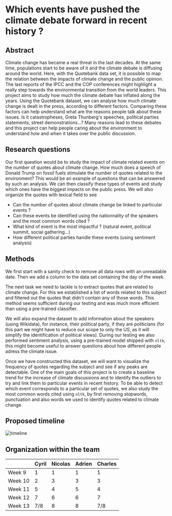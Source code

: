 # Which events have pushed the climate debate forward in recent history ?

## Abstract 


Climate change has became a real threat in the last decades. At the same time, populations start to be aware of it and the climate debate is diffusing around the world. Here, with the Quotebank data set, it is possible to map the relation between the impacts of climate change and the public opinion. The last reports of the IPCC and the COP conferences might highlight a really step towards the environmental transition from the world leaders. This project aims to study how much the climate debate has inflated along the years. Using the Quotebank dataset, we can analyse how much climate change is dealt in the press, according to different factors. Comparing these factors can help understand what are the reasons people talk about these issues. Is it catastropheses, Greta Thunberg's speeches, political parties statements, street demonstrations...? Many reasons lead to these debates and this project can help people caring about the environment to understand how and when it takes over the public discussion.

## Research questions

Our first question would be to study the impact of climate related events on the number of quotes about climate change. How much does a speech of Donald Trump on fossil fuels stimulate the number of quotes related to the environment? This would be an example of questions that can be answered by such an analysis. We can then classify these types of events and study which ones have the biggest impacts on the public press. We will also organize the quotes with lexical field to see 

* Can the number of quotes about climate change be linked to particular events ?
* Can these events be identified using the nationnality of the speakers and the most common words cited ?
* What kind of event is the most impactful ? (natural event, political summit, social gathering...)
* How different political parties handle these events (using sentiment analysis)

## Methods

We first start with a sanity check to remove all data rows with an unreadable date. Then we add a column to the data set containing the day of the week. 

The next task we need to tackle is to extract quotes that are related to climate change. For this we established a list of words related to this subject and filtered out the quotes that didn't contain any of those words. This method seems sufficient during our testing and was much more efficient than using a pre-trained classifier.

We will also expand the dataset to add information about the speakers (using Wikidata), for instance, their political party, if they are politicians (for this part we might have to reduce our scope to only the US, as it will simplify the identification of political views). During our testing we also performed sentiment analysis, using a pre-trained model shipped with `nltk`, this might become useful to answer questions about how different people adress the climate issue.

Once we have constructed this dataset, we will want to visualize the frequency of quotes regarding the subject and see if any peaks are detectable. One of the main goals of this project is to create a baseline trend for the increase of climate discussions and to identify the outliers to try and link them to particular events in recent history. To be able to detect which event corresponds to a particular set of quotes, we also study the most common words cited using `nltk`, by first removing stopwords, punctuation and also words we used to identify quotes related to climate change.

## Proposed timeline

![timeline](https://user-images.githubusercontent.com/9378265/141483454-d3a8cd20-4bd4-468f-b0b8-592ef4c423a6.png)


## Organization within the team

| |  Cyril | Nicolas  | Adrien  | Charles  |
|---|---|---|---|---|
| Week 9  | 1 | 1 | 1 | 1 |
| Week 10  | 2 | 3 | 3 | 3 |
|  Week 11 | 5 | 4 | 5 | 4 |
|  Week 12 | 7 | 6 | 6 | 7 |
| Week 13  |7/8| 8 | 8 |7/8|
